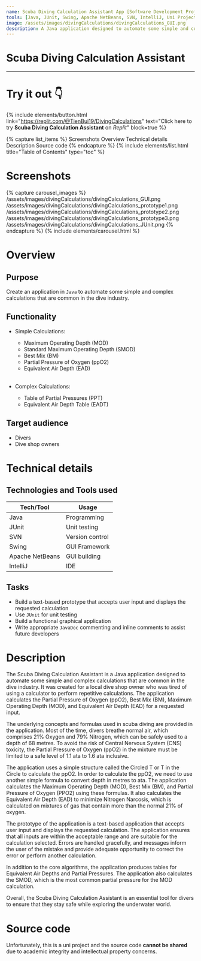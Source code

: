 ```yaml
---
name: Scuba Diving Calculation Assistant App [Software Development Project]
tools: [Java, JUnit, Swing, Apache NetBeans, SVN, IntelliJ, Uni Project]
image: /assets/images/divingCalculations/divingCalculations_GUI.png
description: A Java application designed to automate some simple and complex calculations that are common in the dive industry. The GUI was created from a text-based prototype using Apache NetBeans. Junit was used for unit testing.
---
```


# Scuba Diving Calculation Assistant

---

# Try it out 👇

{% include elements/button.html link="https://replit.com/@TienBui19/DivingCalculations" text="Click here to try **Scuba Diving Calculation Assistant** on *Replit*" block=true %}

{% capture list_items %}
Screenshots
Overview
Technical details
Description
Source code
{% endcapture %}
{% include elements/list.html title="Table of Contents" type="toc" %}

# Screenshots

{% capture carousel_images %}
/assets/images/divingCalculations/divingCalculations_GUI.png
/assets/images/divingCalculations/divingCalculations_prototype1.png
/assets/images/divingCalculations/divingCalculations_prototype2.png
/assets/images/divingCalculations/divingCalculations_prototype3.png
/assets/images/divingCalculations/divingCalculations_JUnit.png
{% endcapture %}
{% include elements/carousel.html %}

# Overview

## Purpose

Create an application in `Java` to automate some simple and complex calculations that are common in the dive industry.

## Functionality

- Simple Calculations:

  - Maximum Operating Depth (MOD)
  - Standard Maximum Operating Depth (SMOD)
  - Best Mix (BM)
  - Partial Pressure of Oxygen (ppO2)
  - Equivalent Air Depth (EAD)
    <br><br>

- Complex Calculations:
  - Table of Partial Pressures (PPT)
  - Equivalent Air Depth Table (EADT)

## Target audience

- Divers
- Dive shop owners

# Technical details

## Technologies and Tools used

| **Tech/Tool**   | **Usage**       |
| --------------- | --------------- |
| Java            | Programming     |
| JUnit           | Unit testing    |
| SVN             | Version control |
| Swing           | GUI Framework   |
| Apache NetBeans | GUI building    |
| IntelliJ        | IDE             |

## Tasks

- Build a text-based prototype that accepts user input and displays the requested calculation
- Use `JUnit` for unit testing
- Build a functional graphical application
- Write appropriate `JavaDoc` commenting and inline comments to assist future developers

# Description

The Scuba Diving Calculation Assistant is a Java application designed to automate some simple and complex calculations that are common in the dive industry. It was created for a local dive shop owner who was tired of using a calculator to perform repetitive calculations. The application calculates the Partial Pressure of Oxygen (ppO2), Best Mix (BM), Maximum Operating Depth (MOD), and Equivalent Air Depth (EAD) for a requested input.

The underlying concepts and formulas used in scuba diving are provided in the application. Most of the time, divers breathe normal air, which comprises 21% Oxygen and 79% Nitrogen, which can be safely used to a depth of 68 metres. To avoid the risk of Central Nervous System (CNS) toxicity, the Partial Pressure of Oxygen (ppO2) in the mixture must be limited to a safe level of 1.1 ata to 1.6 ata inclusive.

The application uses a simple structure called the Circled T or T in the Circle to calculate the ppO2. In order to calculate the ppO2, we need to use another simple formula to convert depth in metres to ata. The application calculates the Maximum Operating Depth (MOD), Best Mix (BM), and Partial Pressure of Oxygen (PPO2) using these formulas. It also calculates the Equivalent Air Depth (EAD) to minimize Nitrogen Narcosis, which is calculated on mixtures of gas that contain more than the normal 21% of oxygen.

The prototype of the application is a text-based application that accepts user input and displays the requested calculation. The application ensures that all inputs are within the acceptable range and are suitable for the calculation selected. Errors are handled gracefully, and messages inform the user of the mistake and provide adequate opportunity to correct the error or perform another calculation.

In addition to the core algorithms, the application produces tables for Equivalent Air Depths and Partial Pressures. The application also calculates the SMOD, which is the most common partial pressure for the MOD calculation.

Overall, the Scuba Diving Calculation Assistant is an essential tool for divers to ensure that they stay safe while exploring the underwater world.

# Source code

Unfortunately, this is a uni project and the source code **cannot be shared** due to academic integrity and intellectual property concerns.
